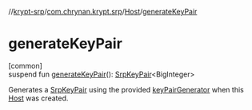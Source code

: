 //[krypt-srp](../../../index.md)/[com.chrynan.krypt.srp](../index.md)/[Host](index.md)/[generateKeyPair](generate-key-pair.md)

# generateKeyPair

[common]\
suspend fun [generateKeyPair](generate-key-pair.md)(): [SrpKeyPair](../-srp-key-pair/index.md)&lt;BigInteger&gt;

Generates a [SrpKeyPair](../-srp-key-pair/index.md) using the provided [keyPairGenerator](../../../../krypt-srp/com.chrynan.krypt.srp/-host/key-pair-generator.md) when this [Host](index.md) was created.
